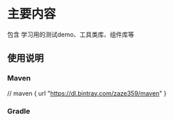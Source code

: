 # 主要内容

包含 学习用的测试demo、工具类库、组件库等

## 使用说明

### Maven
// maven { url "https://dl.bintray.com/zaze359/maven" }

### Gradle

